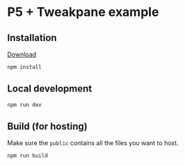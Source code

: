 # P5 + Tweakpane example

## Installation

[Download](https://minhaskamal.github.io/DownGit/#/home?url=https://github.com/ecal-mid/dynamic-display--dynamic-id/tree/main/examples/tweakpane-p5)

```bash
npm install
```

## Local development

```bash
npm run dev
```

## Build (for hosting)

Make sure the `public` contains all the files you want to host.

```bash
npm run build
```

